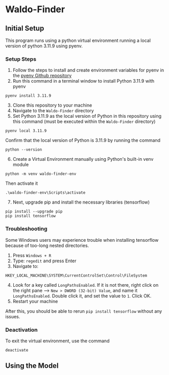 # Waldo-Finder

## Initial Setup

This program runs using a python virtual environment running a local version of python 3.11.9 using pyenv.

### Setup Steps

1. Follow the steps to install and create environment variables for pyenv in the [pyenv Github repository](https://github.com/pyenv/pyenv) 
2. Run this command in a terminal window to install Python 3.11.9 with pyenv
```shell
pyenv install 3.11.9
``` 
3. Clone this repository to your machine
4. Navigate to the `Waldo-Finder` directory
5. Set Python 3.11.9 as the local version of Python in this repository using this command (must be executed within the `Waldo-Finder` directory)
```shell
pyenv local 3.11.9
```
Confirm that the local version of Python is 3.11.9 by running the command
```shell
python --version
```
6. Create a Virtual Environment manually using Python's built-in venv module
```shell
python -m venv waldo-finder-env
```
Then activate it
```shell
.\waldo-finder-env\Scripts\activate
```
7. Next, upgrade pip and install the necessary libraries (tensorflow)
```shell
pip install --upgrade pip
pip install tensorflow
```

### Troubleshooting

Some Windows users may experience trouble when installing tensorflow because of too-long nested directories. 

1. Press `Windows + R`
2. Type: `regedit` and press Enter
3. Navigate to:
```
HKEY_LOCAL_MACHINE\SYSTEM\CurrentControlSet\Control\FileSystem
```
4. Look for a key called `LongPathsEnabled`. If it is not there, right click on the right pane --> `New > DWORD (32-bit) Value`, and name it `LongPathsEnabled`. Double click it, and set the value to `1`. Click OK.
5. Restart your machine

After this, you should be able to rerun `pip install tensorflow` without any issues.

### Deactivation
To exit the virtual environment, use the command
```shell
deactivate
```

## Using the Model


